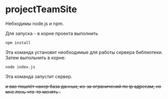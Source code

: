 # projectTeamSite
Небходимы node.js и npm.  

Для запуска - в корне проекта выполнить 
```
npm install
```
Эта команда установит необходимые для работы сервера библиотеки.   
Затем выпольнить в корне:  

```
node index.js
```
Эта команда запустит сервер.  

~~и вас пошлёт нахер база данных, из-за ограничений по ip адресам, но мне лень что-то менять .~~

